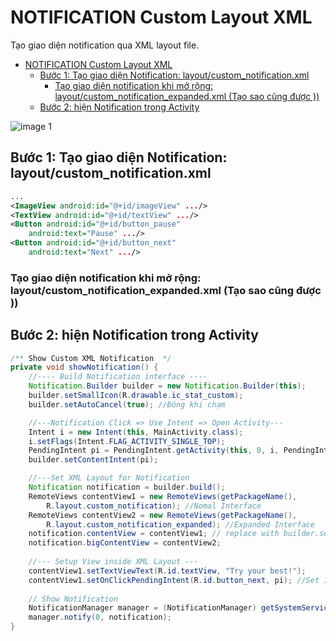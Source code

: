 # NOTIFICATION Custom Layout XML

Tạo giao diện notification qua XML layout file.

<!-- TOC -->

- [NOTIFICATION Custom Layout XML](#notification-custom-layout-xml)
    - [Bước 1: Tạo giao diện Notification: layout/custom_notification.xml](#bước-1-tạo-giao-diện-notification-layoutcustom_notificationxml)
        - [Tạo giao diện notification khi mở rộng: layout/custom_notification_expanded.xml (Tạo sao cũng được ))](#tạo-giao-diện-notification-khi-mở-rộng-layoutcustom_notification_expandedxml-tạo-sao-cũng-được-)
    - [Bước 2: hiện Notification trong Activity](#bước-2-hiện-notification-trong-activity)

<!-- /TOC -->

 ![image 1](https://github.com/luunghiatran/Android-Quick-docs/blob/master/Images/notification_custom_1.jpg)

## Bước 1: Tạo giao diện Notification: layout/custom_notification.xml

```xml
...
<ImageView android:id="@+id/imageView" .../>
<TextView android:id="@+id/textView" .../>
<Button android:id="@+id/button_pause"
	android:text="Pause" .../>
<Button android:id="@+id/button_next"
	android:text="Next" .../>
```

### Tạo giao diện notification khi mở rộng: layout/custom_notification_expanded.xml (Tạo sao cũng được ))

## Bước 2: hiện Notification trong Activity

```java
/** Show Custom XML Notification  */
private void showNotification() {
	//---- Build Notification interface ----
    Notification.Builder builder = new Notification.Builder(this);
    builder.setSmallIcon(R.drawable.ic_stat_custom);
    builder.setAutoCancel(true); //Đóng khi chạm

    //---Notification Click => Use Intent => Open Activity---
    Intent i = new Intent(this, MainActivity.class);
    i.setFlags(Intent.FLAG_ACTIVITY_SINGLE_TOP);
    PendingIntent pi = PendingIntent.getActivity(this, 0, i, PendingIntent.FLAG_UPDATE_CURRENT);
    builder.setContentIntent(pi);

	//---Set XML Layout for Notification
	Notification notification = builder.build();
	RemoteViews contentView1 = new RemoteViews(getPackageName(),
		R.layout.custom_notification); //Nomal Interface
	RemoteViews contentView2 = new RemoteViews(getPackageName(), 
		R.layout.custom_notification_expanded); //Expanded Interface
	notification.contentView = contentView1; // replace with builder.setCustomContentView
	notification.bigContentView = contentView2;
		
	//--- Setup View inside XML Layout ---
	contentView1.setTextViewText(R.id.textView, "Try your best!");
	contentView1.setOnClickPendingIntent(R.id.button_next, pi); //Set Intent for button_next
		
    // Show Notification
    NotificationManager manager = (NotificationManager) getSystemService(NOTIFICATION_SERVICE);
    manager.notify(0, notification);
}
```